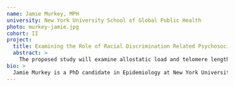 ```yaml
---
name: Jamie Murkey, MPH
university: New York University School of Global Public Health
photo: murkey-jamie.jpg
cohort: II
project:
  title: Examining the Role of Racial Discrimination Related Psychosocial Stress in Subclinical Cardiovascular Disease (CVD) and Incident CVD Cases from the Multi-ethnic Study of Atherosclerosis (MESA)
  abstract: >
    The proposed study will examine allostatic load and telomere length as mediators between psychosocial stress related to racial discrimination and CVD incidence among African-Americans. It is critical to incorporate biomarker data into statistical analyses to better understand disparities in subclinical CVD and CVD events. This fellowship will enable me to engage in the bi-directional exchange of ideas and methods with other investigators. In particular, this fellowship will afford me with a unique opportunity to evaluate statistical modeling approaches and interim results with other scholars in the program and maximize the project’s potential contribution to the field. Through this fellowship, I will be part of an intellectual support system that will span my research career and enhance both my work and the work of my cohort.
bio: >
  Jamie Murkey is a PhD candidate in Epidemiology at New York University. His research interests are focused on investigating the impact of social factors on epigenetic changes and their role in influencing the pathophysiology of chronic diseases. He has worked on a variety of clinical and behavioral NIH-sponsored studies, including a multisite study that used an unbiased metagenomic Next-Generation Sequencing diagnostic for pathogen detection. He holds a BS in Nutritional Science from Pepperdine University and an MPH in Health Policy from Loma Linda University, where he was inducted into the Delta Omega Honorary Society.
---
```

